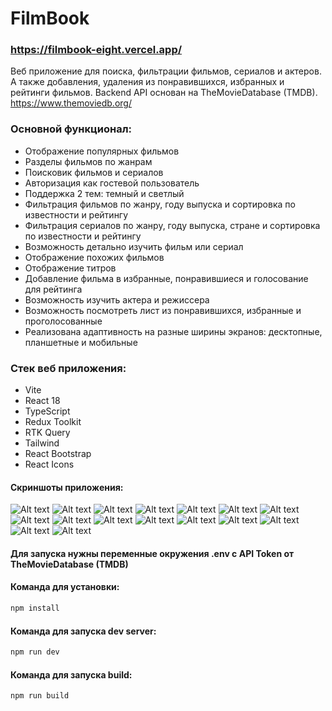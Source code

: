 # FilmBook
### https://filmbook-eight.vercel.app/
Веб приложение для поиска, фильтрации фильмов, сериалов и актеров. А также добавления, удаления из понравившихся, избранных и рейтинги фильмов. Backend API основан на TheMovieDatabase (TMDB). https://www.themoviedb.org/

### Основной функционал:
- Отображение популярных фильмов
- Разделы фильмов по жанрам
- Поисковик фильмов и сериалов
- Авторизация как гостевой пользователь
- Поддержка 2 тем: темный и светлый
- Фильтрация фильмов по жанру, году выпуска и сортировка по известности и рейтингу
- Фильтрация сериалов по жанру, году выпуска, стране  и сортировка по известности и рейтингу
- Возможность детально изучить фильм или сериал
- Отображение похожих фильмов
- Отображение титров
- Добавление фильма в избранные, понравившиеся и голосование для рейтинга
- Возможность изучить актера и режиссера
- Возможность посмотреть лист из понравившихся, избранные и проголосованные
- Реализована адаптивность на разные ширины экранов: десктопные, планшетные и мобильные

### Стек веб приложения:
- Vite
- React 18
- TypeScript
- Redux Toolkit
- RTK Query
- Tailwind
- React Bootstrap
- React Icons

#### Скриншоты приложения:
![Alt text](<screenshots/Снимок экрана (154).png>)
![Alt text](<screenshots/Снимок экрана (153).png>)
![Alt text](<screenshots/Снимок экрана (137).png>)
![Alt text](<screenshots/Снимок экрана (138).png>)
![Alt text](<screenshots/Снимок экрана (139).png>)
![Alt text](<screenshots/Снимок экрана (140).png>)
![Alt text](<screenshots/Снимок экрана (141).png>)
![Alt text](<screenshots/Снимок экрана (142).png>)
![Alt text](<screenshots/Снимок экрана (143).png>)
![Alt text](<screenshots/Снимок экрана (144).png>)
![Alt text](<screenshots/Снимок экрана (145).png>)
![Alt text](<screenshots/Снимок экрана (146).png>)
![Alt text](<screenshots/Снимок экрана (147).png>)
![Alt text](<screenshots/Снимок экрана (148).png>)
![Alt text](<screenshots/Снимок экрана (149).png>)
![Alt text](<screenshots/Снимок экрана (150).png>)

#### Для запуска нужны переменные окружения .env c API Token от TheMovieDatabase (TMDB)

#### Команда для установки:
```sh
npm install
```
#### Команда для запуска dev server:
```sh
npm run dev
```
#### Команда для запуска build:
```sh
npm run build
```